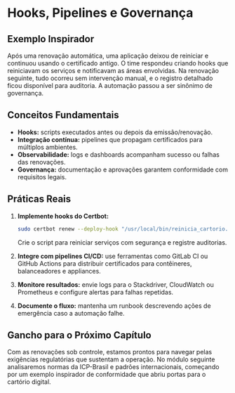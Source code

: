 # Hooks, Pipelines e Governança

## Exemplo Inspirador

Após uma renovação automática, uma aplicação deixou de reiniciar e continuou usando o certificado antigo. O time respondeu criando hooks que reiniciavam os serviços e notificavam as áreas envolvidas. Na renovação seguinte, tudo ocorreu sem intervenção manual, e o registro detalhado ficou disponível para auditoria. A automação passou a ser sinônimo de governança.

## Conceitos Fundamentais

- **Hooks:** scripts executados antes ou depois da emissão/renovação.
- **Integração contínua:** pipelines que propagam certificados para múltiplos ambientes.
- **Observabilidade:** logs e dashboards acompanham sucesso ou falhas das renovações.
- **Governança:** documentação e aprovações garantem conformidade com requisitos legais.

## Práticas Reais

1. **Implemente hooks do Certbot:**
   ```bash
   sudo certbot renew --deploy-hook "/usr/local/bin/reinicia_cartorio.sh"
   ```
   Crie o script para reiniciar serviços com segurança e registre auditorias.

2. **Integre com pipelines CI/CD:** use ferramentas como GitLab CI ou GitHub Actions para distribuir certificados para contêineres, balanceadores e appliances.

3. **Monitore resultados:** envie logs para o Stackdriver, CloudWatch ou Prometheus e configure alertas para falhas repetidas.

4. **Documente o fluxo:** mantenha um runbook descrevendo ações de emergência caso a automação falhe.

## Gancho para o Próximo Capítulo

Com as renovações sob controle, estamos prontos para navegar pelas exigências regulatórias que sustentam a operação. No módulo seguinte analisaremos normas da ICP-Brasil e padrões internacionais, começando por um exemplo inspirador de conformidade que abriu portas para o cartório digital.
